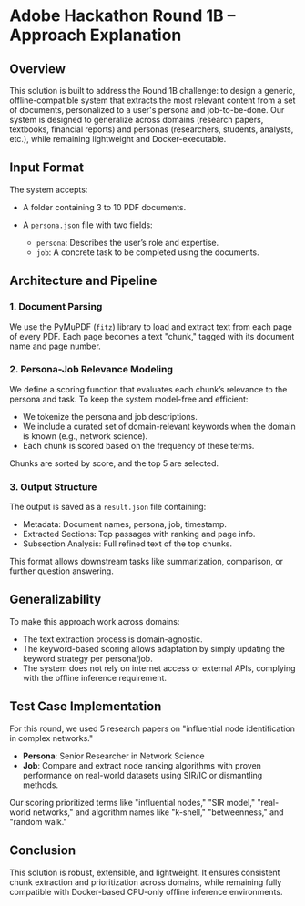 # Adobe Hackathon Round 1B – Approach Explanation

## Overview

This solution is built to address the Round 1B challenge: to design a generic, offline-compatible system that extracts the most relevant content from a set of documents, personalized to a user's persona and job-to-be-done. Our system is designed to generalize across domains (research papers, textbooks, financial reports) and personas (researchers, students, analysts, etc.), while remaining lightweight and Docker-executable.

## Input Format

The system accepts:

* A folder containing 3 to 10 PDF documents.
* A `persona.json` file with two fields:

  * `persona`: Describes the user’s role and expertise.
  * `job`: A concrete task to be completed using the documents.

## Architecture and Pipeline

### 1. Document Parsing

We use the PyMuPDF (`fitz`) library to load and extract text from each page of every PDF. Each page becomes a text "chunk," tagged with its document name and page number.

### 2. Persona-Job Relevance Modeling

We define a scoring function that evaluates each chunk’s relevance to the persona and task. To keep the system model-free and efficient:

* We tokenize the persona and job descriptions.
* We include a curated set of domain-relevant keywords when the domain is known (e.g., network science).
* Each chunk is scored based on the frequency of these terms.

Chunks are sorted by score, and the top 5 are selected.

### 3. Output Structure

The output is saved as a `result.json` file containing:

* Metadata: Document names, persona, job, timestamp.
* Extracted Sections: Top passages with ranking and page info.
* Subsection Analysis: Full refined text of the top chunks.

This format allows downstream tasks like summarization, comparison, or further question answering.

## Generalizability

To make this approach work across domains:

* The text extraction process is domain-agnostic.
* The keyword-based scoring allows adaptation by simply updating the keyword strategy per persona/job.
* The system does not rely on internet access or external APIs, complying with the offline inference requirement.

## Test Case Implementation

For this round, we used 5 research papers on "influential node identification in complex networks."

* **Persona**: Senior Researcher in Network Science
* **Job**: Compare and extract node ranking algorithms with proven performance on real-world datasets using SIR/IC or dismantling methods.

Our scoring prioritized terms like "influential nodes," "SIR model," "real-world networks," and algorithm names like "k-shell," "betweenness," and "random walk."

## Conclusion

This solution is robust, extensible, and lightweight. It ensures consistent chunk extraction and prioritization across domains, while remaining fully compatible with Docker-based CPU-only offline inference environments.
